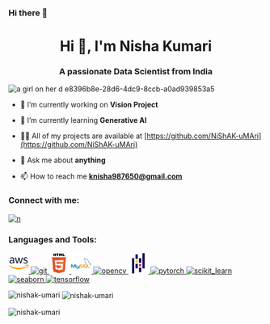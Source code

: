 ### Hi there 👋

<h1 align="center">Hi 👋, I'm Nisha Kumari</h1>
<h3 align="center">A passionate Data Scientist from India</h3>

![a girl on her d e8396b8e-28d6-4dc9-8ccb-a0ad939853a5](https://github.com/NiShAK-uMAri/NiShAK-uMAri/assets/108484547/be682b0a-81cf-4d13-b1df-8362de9a0cba)

- 🔭 I’m currently working on **Vision Project**

- 🌱 I’m currently learning **Generative AI**

- 👨‍💻 All of my projects are available at [https://github.com/NiShAK-uMAri](https://github.com/NiShAK-uMAri)

- 💬 Ask me about **anything**

- 📫 How to reach me **knisha987650@gmail.com**

<h3 align="left">Connect with me:</h3>
<p align="left">
<a href="https://instagram.com/n" target="blank"><img align="center" src="https://raw.githubusercontent.com/rahuldkjain/github-profile-readme-generator/master/src/images/icons/Social/instagram.svg" alt="n" height="30" width="40" /></a>
</p>

<h3 align="left">Languages and Tools:</h3>
<p align="left"> <a href="https://aws.amazon.com" target="_blank" rel="noreferrer"> <img src="https://raw.githubusercontent.com/devicons/devicon/master/icons/amazonwebservices/amazonwebservices-original-wordmark.svg" alt="aws" width="40" height="40"/> </a> <a href="https://git-scm.com/" target="_blank" rel="noreferrer"> <img src="https://www.vectorlogo.zone/logos/git-scm/git-scm-icon.svg" alt="git" width="40" height="40"/> </a> <a href="https://www.w3.org/html/" target="_blank" rel="noreferrer"> <img src="https://raw.githubusercontent.com/devicons/devicon/master/icons/html5/html5-original-wordmark.svg" alt="html5" width="40" height="40"/> </a> <a href="https://www.mysql.com/" target="_blank" rel="noreferrer"> <img src="https://raw.githubusercontent.com/devicons/devicon/master/icons/mysql/mysql-original-wordmark.svg" alt="mysql" width="40" height="40"/> </a> <a href="https://opencv.org/" target="_blank" rel="noreferrer"> <img src="https://www.vectorlogo.zone/logos/opencv/opencv-icon.svg" alt="opencv" width="40" height="40"/> </a> <a href="https://pandas.pydata.org/" target="_blank" rel="noreferrer"> <img src="https://raw.githubusercontent.com/devicons/devicon/2ae2a900d2f041da66e950e4d48052658d850630/icons/pandas/pandas-original.svg" alt="pandas" width="40" height="40"/> </a> <a href="https://pytorch.org/" target="_blank" rel="noreferrer"> <img src="https://www.vectorlogo.zone/logos/pytorch/pytorch-icon.svg" alt="pytorch" width="40" height="40"/> </a> <a href="https://scikit-learn.org/" target="_blank" rel="noreferrer"> <img src="https://upload.wikimedia.org/wikipedia/commons/0/05/Scikit_learn_logo_small.svg" alt="scikit_learn" width="40" height="40"/> </a> <a href="https://seaborn.pydata.org/" target="_blank" rel="noreferrer"> <img src="https://seaborn.pydata.org/_images/logo-mark-lightbg.svg" alt="seaborn" width="40" height="40"/> </a> <a href="https://www.tensorflow.org" target="_blank" rel="noreferrer"> <img src="https://www.vectorlogo.zone/logos/tensorflow/tensorflow-icon.svg" alt="tensorflow" width="40" height="40"/> </a> </p>

<p><img align="left" src="https://github-readme-stats.vercel.app/api/top-langs?username=nishak-umari&show_icons=true&locale=en&layout=compact" alt="nishak-umari" /></p>

<p>&nbsp;<img align="center" src="https://github-readme-stats.vercel.app/api?username=nishak-umari&show_icons=true&locale=en" alt="nishak-umari" /></p>

<p><img align="center" src="https://github-readme-streak-stats.herokuapp.com/?user=nishak-umari&" alt="nishak-umari" /></p>
